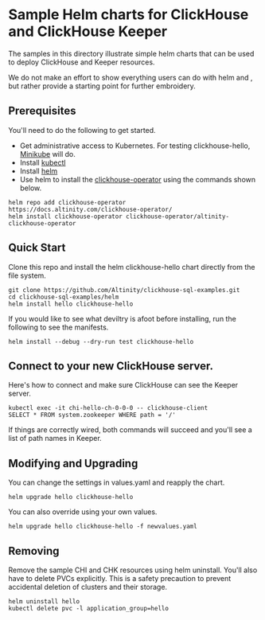 # Sample Helm charts for ClickHouse and ClickHouse Keeper

The samples in this directory illustrate simple helm charts that can be 
used to deploy ClickHouse and Keeper resources. 

We do not make an effort to show everything users can do with helm and , but
rather provide a starting point for further embroidery. 

## Prerequisites

You'll need to do the following to get started. 

* Get administrative access to Kubernetes. For testing clickhouse-hello, [Minikube](https://minikube.sigs.k8s.io/docs/start/) will do. 
* Install [kubectl](https://kubernetes.io/docs/tasks/tools/)
* Install [helm](https://helm.sh/docs/intro/install/)
* Use helm to install the [clickhouse-operator](https://github.com/Altinity/clickhouse-operator/tree/master/deploy/helm) using the commands shown below. 

```
helm repo add clickhouse-operator https://docs.altinity.com/clickhouse-operator/
helm install clickhouse-operator clickhouse-operator/altinity-clickhouse-operator
```

## Quick Start

Clone this repo and install the helm clickhouse-hello chart directly from the file system. 

```
git clone https://github.com/Altinity/clickhouse-sql-examples.git
cd clickhouse-sql-examples/helm
helm install hello clickhouse-hello
```

If you would like to see what deviltry is afoot before installing, run
the following to see the manifests. 

```
helm install --debug --dry-run test clickhouse-hello
```

## Connect to your new ClickHouse server. 

Here's how to connect and make sure ClickHouse can see the Keeper server. 

```
kubectl exec -it chi-hello-ch-0-0-0 -- clickhouse-client
SELECT * FROM system.zookeeper WHERE path = '/'
```

If things are correctly wired, both commands will succeed and you'll see a 
list of path names in Keeper. 

## Modifying and Upgrading

You can change the settings in values.yaml and reapply the chart. 

```
helm upgrade hello clickhouse-hello
```

You can also override using your own values. 
```
helm upgrade hello clickhouse-hello -f newvalues.yaml
```

## Removing

Remove the sample CHI and CHK resources using helm uninstall. You'll also 
have to delete PVCs explicitly. This is a safety precaution to prevent
accidental deletion of clusters and their storage.

```
helm uninstall hello
kubectl delete pvc -l application_group=hello
```
